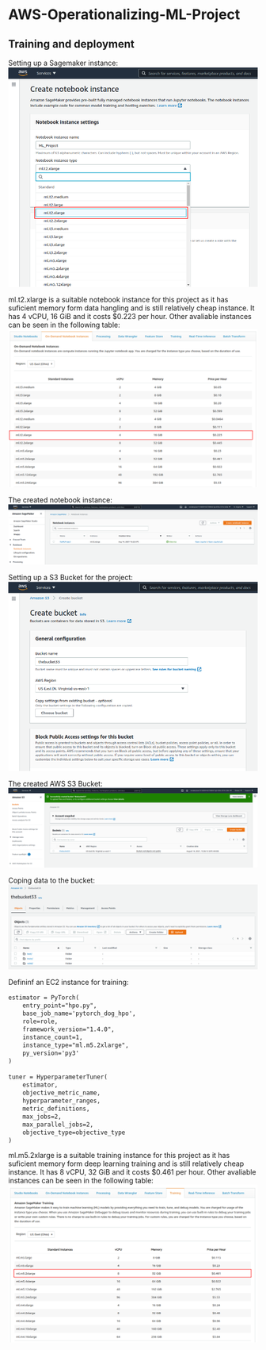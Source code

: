 # AWS-Operationalizing-ML-Project


## Training and deployment

Setting up a Sagemaker instance:
![Alt text](images/1.png)

ml.t2.xlarge is a suitable notebook instance for this project as it has suficient memory form data hangling and is still relatively cheap instance. It has 4 vCPU, 16 GiB and it costs $0.223 per hour. Other avaliable instances can be seen in the following table:
![Alt text](images/2.2.png)

The created notebook instance:
![Alt text](images/2.3.png)

Setting up a S3 Bucket for the project:
![Alt text](images/3.png)

The created AWS S3 Bucket:
![Alt text](images/4.png)

Coping data to the bucket:
![Alt text](images/5.png)

Defininf an EC2 instance for training:
```
estimator = PyTorch(
    entry_point="hpo.py",
    base_job_name='pytorch_dog_hpo',
    role=role,
    framework_version="1.4.0",
    instance_count=1,
    instance_type="ml.m5.2xlarge",
    py_version='py3'
)

tuner = HyperparameterTuner(
    estimator,
    objective_metric_name,
    hyperparameter_ranges,
    metric_definitions,
    max_jobs=2,
    max_parallel_jobs=2,
    objective_type=objective_type
)
```

ml.m5.2xlarge is a suitable training instance for this project as it has suficient memory form deep learning training and is still relatively cheap instance. It has 8 vCPU, 32 GiB and it costs $0.461 per hour. Other avaliable instances can be seen in the following table:
![Alt text](images/7.png)

